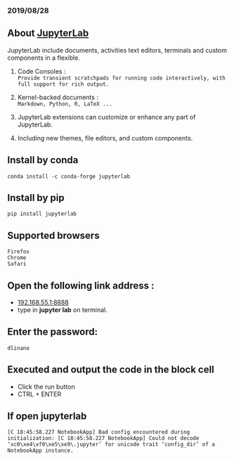 ### 2019/08/28

## About [JupyterLab](https://jupyterlab.readthedocs.io/en/stable/getting_started/overview.html)
  JupyterLab include documents, activities text editors, terminals and custom components in a flexible.
  
  1. Code Consoles :  
  `Provide transient scratchpads for running code interactively, with full support for rich output.`
    
  2. Kernel-backed documents :  
  `Markdown, Python, R, LaTeX ...`
    
  3. JupyterLab extensions can customize or enhance any part of JupyterLab.
  
  4. Including new themes, file editors, and custom components.

## Install by conda
`
conda install -c conda-forge jupyterlab
`

## Install by pip
`
pip install jupyterlab
`

## Supported browsers
    Firefox
    Chrome
    Safari

## Open the following link address : 
* [192.168.55.1:8888](192.168.55.1:8888)
* type in **jupyter lab** on terminal.

## Enter the password:
`
  dlinano
`

## Executed and output the code in the block cell 
* Click the run button
* CTRL + ENTER

## If open jupyterlab 
`
[C 18:45:58.227 NotebookApp] Bad config encountered during initialization:
[C 18:45:58.227 NotebookApp] Could not decode ‘xc0\xe4\xf0\xe5\xe9\.jupyter’ for unicode trait ‘config_dir’ of a NotebookApp instance.
`

